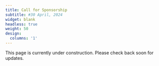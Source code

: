 ```yaml
---
title: Call for Sponsorship
subtitle: #30 April, 2024
widget: blank
headless: true
weight: 50
design:
  columns: '1'
---
```

This page is currently under construction. Please check back soon for updates.






<!-- 
On behalf of the Organising Committee for the [Second Workshop on Multimodal AI (MultimodalAI'24)](https://multimodalai.github.io/), we invite you to participate in the workshop as a financial sponsor.

Multimodal AI, at the forefront of technological advancement, seamlessly integrates various data modalities such as text, image, and sound, revolutionising our interaction with technology and data. MultimodalAI'24 serves as a nexus for researchers and practitioners from AI, data science, and diverse scientific and application domains to convene, discuss challenges, share insights, foster collaborations, and shape the future of multimodal AI.

This year's workshop boasts an exceptional lineup of keynote speakers, including [Maria Liakata](https://www.linkedin.com/in/maria-liakata-273b9677/?originalSubdomain=uk) (Professor of NLP, Queen Mary University of London, Turing AI Fellow), [Daniel Zügner](https://www.linkedin.com/in/danielzuegner/) (Senior Researcher, Microsoft Research AI4Science), [Nataliya Tkachenko](https://www.linkedin.com/in/nataliya-tkachenko-phd-b5ab8324/?originalSubdomain=uk) (Generative AI Ethics & Assurance Lead, Lloyds Banking Group), and [Adam Steventon](https://www.linkedin.com/in/adam-steventon-864a2066/) (Director of Data Platforms, Our Future Health). Participants will have the opportunity to present lightning talks and posters, with four prizes (£150 each) awarded for the best presentations.

MultimodalAI'24 offers a variety of sponsorship opportunities suitable for organizations of all sizes. As a sponsor, you will contribute to the success of the workshop and gain visibility among top industry leaders, international researchers, and PhD students. We are pleased to offer three tiers of sponsorship: Gold, Silver, and Bronze. Each tier is thoughtfully designed with distinct advantages, allowing you to showcase your commitment and maximize visibility among attendees.

**Gold Sponsorship (£1000):**
- **Logo** displayed on the event **website** with a link to your company
- **Logo** on the event programme **(printed and online)**
- **Prime logo placement** on event slides during intermissions with the sponsor’s logo(s) displayed 
- **Verbal acknowledgement** of Gold sponsor & company name in opening and closing remarks
- Sponsorship for **best talk/poster prizes** - logo displayed at prize winner announcement as ‘prize is supported by [company name]’
- Sponsor **flag/banner** (to be provided by sponsor) at the registration area
- Company name and logo displayed at **lunch and tea/coffee break** as ‘lunch supported by [company name]’ and ‘tea/coffee supported by [company name]’ 
- **Free registration** for up to 8 representatives from your organisation

**Silver Sponsorship (£500):**
- **Logo** displayed on the event **website** with a link to your company
- **Logo** on the event programme **(printed and online)**
- **Prime logo placement** on event slides during intermissions with the sponsor’s logo(s) displayed 
- **Sponsorship for posters** - logo on a board at poster presentations & ‘poster presentation supported by [company name]’
- Company name and logo displayed at the **pre-workshop reception** as ‘reception supported by [company name]’ 
- **Free registration** for up to 4 representatives from your organisation

**Bronze Sponsorship (£300):**
- **Logo** displayed on the event **website** with a link to your company
- **Logo** on the event programme **(printed and online)**
- **Free registration** for up to 2 representatives from your organisation

We are also happy to explore alternative opportunities to best suit your needs and discuss how we can incorporate them into a personalised package, such as sponsor-branded brochures/souvenirs.

We are confident that your partnership with MultimodalAI'24 will not only enhance your brand visibility but also contribute to the advancement of multimodal AI research and development.

For further details and to confirm your sponsorship, please contact us directly at multimodal-ai-enquiry-group@shef.ac.uk.
-->






